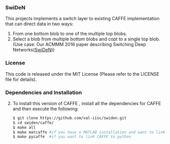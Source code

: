 ### SwiDeN

This projects implements a switch layer to existing CAFFE implementation that can direct data in two ways:
1. From one bottom blob to one of the multiple top blobs.
2. Select a blob from multiple bottom blobs and copt to a single top blob.(Use case: Our ACMMM 2016 paper describing Switching Deep Networks([SwiDeN](https://arxiv.org/abs/1607.08764)))
### License

This code is released under the MIT License (Please refer to the LICENSE file for details).

### Dependencies and Installation

2. To install this version of CAFFE , install all the dependencies for CAFFE and then execute the following:
  
   ```bash
   $ git clone https://github.com/val-iisc/swiden.git
   $ cd swiden/caffe/
   $ make all 
   $ make matcaffe #if you have a MATLAB installation and want to link CAFFE to MATLAB
   $ make pycaffe  #if you want to link CAFFE to python
